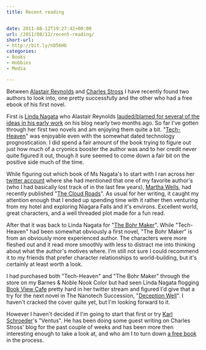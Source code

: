 ```yaml
---
title: Recent reading


date: 2011-08-12T19:27:42+00:00
url: /2011/08/12/recent-reading/
short-url:
- http://bit.ly/nD56Hb
categories:
- Books
- Hobbies
- Media

---
```

<div class='microid-mailto+http:sha1:a4be7c99831f6693d42c8212c2937bc984600193'>

Between <a href="http://www.alastairreynolds.com/">Alastair Reynolds</a> and <a href="http://www.antipope.org">Charles Stross</a> I have recently found two authors to look into, one pretty successfully and the other who had a free ebook of his first novel.



First is <a href="http://www.mythicisland.com/">Linda Nagata</a> who Alastair Reynolds <a href="http://approachingpavonis.blogspot.com/2011/06/vast.html">lauded/blamed for several of the ideas in his early work</a> on his blog nearly two months ago. So far I've gotten through her first two novels and am enjoying them quite a bit. "<a href="http://www.mythicisland.com/thpage.php">Tech-Heaven</a>" was enjoyable even with the somewhat dated technology prognostication. I did spend a fair amount of the book trying to figure out just how much of a cryonics booster the author was and to her credit never quite figured it out, though it sure seemed to come down a fair bit on the positive side much of the time.



While figuring out which book of Ms Nagata's to start with I ran across her <a href="https://twitter.com/#!/LindaNagata">twitter account</a> where she had mentioned that one of my favorite author's (who I had basically lost track of in the last few years), <a href="http://www.marthawells.com">Martha Wells</a>, had recently published "<a href="http://www.marthawells.com/cloudroads.htm">The Cloud Roads</a>". As usual for her writing, it caught my attention enough that I ended up spending time with it rather then venturing from my hotel and exploring Niagara Falls and it's environs. Excellent world, great characters, and a well threaded plot made for a fun read.



After that it was back to Linda Nagata for "<a href="http://www.mythicisland.com/tbmpage.php">The Bohr Maker</a>". While "Tech-Heaven" had been somewhat obviously a first novel, "The Bohr Maker" is from an obviously more experienced author. The characters were more fleshed out and it read more smoothly with less to distract me into thinking about what the author's motives where. I'm still not sure I could recommend it to my friends that prefer character relationships to world-building, but it's certainly at least worth a look.



I had purchased both "Tech-Heaven" and "The Bohr Maker" through the store on my Barnes & Noble Nook Color but had seen Linda Nagata flogging <a href="http://www.bookviewcafe.com">Book View Cafe</a> pretty hard in her twitter stream and figured I'd give that a try for the next novel in The Nanotech Succession, "<a href="http://www.mythicisland.com/dwpage.php">Deception Well</a>". I haven't cracked the cover quite yet, but I'm looking forward to it.



However I haven't decided if I'm going to start that first or try <a href="http://www.kschroeder.com">Karl Schroeder</a>'s "Ventus". He has been doing some guest writing on Charles Stross' blog for the past couple of weeks and has been more then interesting enough to take a look at, and who am I to turn down <a href="http://www.kschroeder.com/weblog/my-books/ventus/free-ebook-version">a free book</a> in the process.

